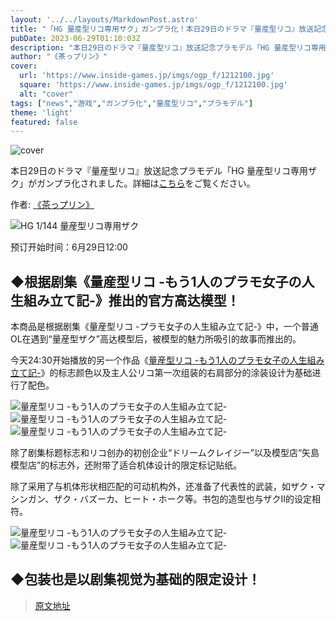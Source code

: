 ```yaml
---
layout: '../../layouts/MarkdownPost.astro'
title: "「HG 量産型リコ専用ザク」ガンプラ化！本日29日のドラマ『量産型リコ』放送記念プラモデル"
pubDate: 2023-06-29T01:10:03Z
description: "本日29日のドラマ『量産型リコ』放送記念プラモデル「HG 量産型リコ専用ザク」がガンプラ化されました。詳細はこちらをご覧ください。"
author: "《茶っプリン》"
cover:
  url: 'https://www.inside-games.jp/imgs/ogp_f/1212100.jpg'
  square: 'https://www.inside-games.jp/imgs/ogp_f/1212100.jpg'
  alt: "cover"
tags: ["news","游戏","ガンプラ化","量産型リコ","プラモデル"]
theme: 'light'
featured: false
---
```


![cover](https://www.inside-games.jp/imgs/ogp_f/1212100.jpg)

本日29日のドラマ『量産型リコ』放送記念プラモデル「HG 量産型リコ専用ザク」がガンプラ化されました。詳細は[こちら](https://www.inside-games.jp/article/2023/06/29/146878.html)をご覧ください。

作者: [《茶っプリン》](/author/10181/recent/%E8%8C%B6%E3%81%A3%E3%83%97%E3%83%AA%E3%83%B3)

![HG 1/144 量産型リコ専用ザク](https://www.inside-games.jp/imgs/zoom/1212092.jpg)

预订开始时间：6月29日12:00

## ◆根据剧集《量産型リコ -もう1人のプラモ女子の人生組み立て記-》推出的官方高达模型！

本商品是根据剧集《量産型リコ -プラモ女子の人生組み立て記-》中，一个普通OL在遇到“量産型ザク”高达模型后，被模型的魅力所吸引的故事而推出的。

今天24:30开始播放的另一个作品《[量産型リコ -もう1人のプラモ女子の人生組み立て記-](https://www.tv-tokyo.co.jp/ryosangatariko2023/)》的标志颜色以及主人公リコ第一次组装的右肩部分的涂装设计为基础进行了配色。

![量産型リコ -もう1人のプラモ女子の人生組み立て記-](https://www.inside-games.jp/imgs/zoom/1212091.jpg)
![量産型リコ -もう1人のプラモ女子の人生組み立て記-](https://www.inside-games.jp/imgs/zoom/1212093.jpg)
![量産型リコ -もう1人のプラモ女子の人生組み立て記-](https://www.inside-games.jp/imgs/zoom/1212094.jpg)

除了剧集标题标志和リコ创办的初创企业“ドリームクレイジー”以及模型店“矢島模型店”的标志外，还附带了适合机体设计的限定标记贴纸。

除了采用了与机体形状相匹配的可动机构外，还准备了代表性的武装，如ザク・マシンガン、ザク・バズーカ、ヒート・ホーク等。书包的造型也与ザクII的设定相符。

![量産型リコ -もう1人のプラモ女子の人生組み立て記-](https://www.inside-games.jp/imgs/zoom/1212095.jpg)
![量産型リコ -もう1人のプラモ女子の人生組み立て記-](https://www.inside-games.jp/imgs/zoom/1212097.jpg)

## ◆包装也是以剧集视觉为基础的限定设计！

>[原文地址](https://www.inside-games.jp/article/2023/06/29/146878.html)  